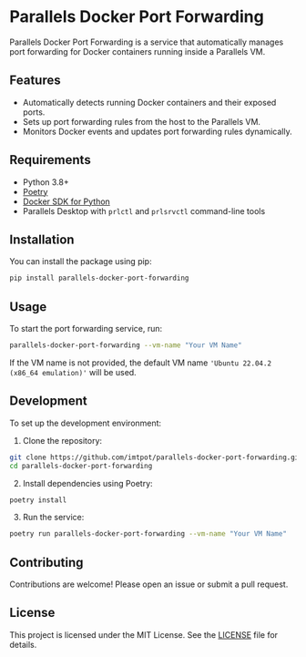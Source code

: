 
# Parallels Docker Port Forwarding

Parallels Docker Port Forwarding is a service that automatically manages port forwarding for Docker containers running inside a Parallels VM.

## Features

- Automatically detects running Docker containers and their exposed ports.
- Sets up port forwarding rules from the host to the Parallels VM.
- Monitors Docker events and updates port forwarding rules dynamically.

## Requirements

- Python 3.8+
- [Poetry](https://python-poetry.org/docs/#installation)
- [Docker SDK for Python](https://docker-py.readthedocs.io/en/stable/)
- Parallels Desktop with `prlctl` and `prlsrvctl` command-line tools

## Installation

You can install the package using pip:

```bash
pip install parallels-docker-port-forwarding
```

## Usage

To start the port forwarding service, run:

```bash
parallels-docker-port-forwarding --vm-name "Your VM Name"
```

If the VM name is not provided, the default VM name `'Ubuntu 22.04.2 (x86_64 emulation)'` will be used.

## Development

To set up the development environment:

1. Clone the repository:

```bash
git clone https://github.com/imtpot/parallels-docker-port-forwarding.git
cd parallels-docker-port-forwarding
```

2. Install dependencies using Poetry:

```bash
poetry install
```

3. Run the service:

```bash
poetry run parallels-docker-port-forwarding --vm-name "Your VM Name"
```

## Contributing

Contributions are welcome! Please open an issue or submit a pull request.

## License

This project is licensed under the MIT License. See the [LICENSE](LICENSE) file for details.
